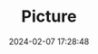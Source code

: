 ---
weight: 1
images:
- /images/edited/317.jpeg
title: Picture
date: 2024-02-07 17:28:48
tags: [luminarneo,work,ilce7m3]
---